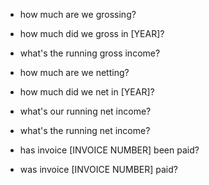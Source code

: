 - how much are we grossing?
- how much did we gross in [YEAR]?
- what's the running gross income?
- how much are we netting?
- how much did we net in [YEAR]?
- what's our running net income?
- what's the running net income?

- has invoice [INVOICE NUMBER] been paid?
- was invoice [INVOICE NUMBER] paid?
